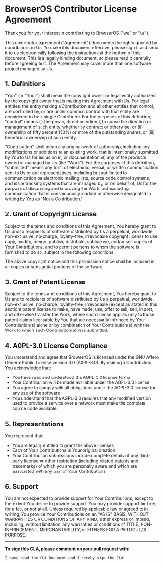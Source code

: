 # BrowserOS Contributor License Agreement

Thank you for your interest in contributing to BrowserOS ("we" or "us").

This contributor agreement ("Agreement") documents the rights granted by contributors to Us. To make this document effective, please sign it and send it to us electronically following the instructions at the bottom of this document. This is a legally binding document, so please read it carefully before agreeing to it. The Agreement may cover more than one software project managed by Us.

## 1. Definitions

"You" (or "Your") shall mean the copyright owner or legal entity authorized by the copyright owner that is making this Agreement with Us. For legal entities, the entity making a Contribution and all other entities that control, are controlled by, or are under common control with that entity are considered to be a single Contributor. For the purposes of this definition, "control" means (i) the power, direct or indirect, to cause the direction or management of such entity, whether by contract or otherwise, or (ii) ownership of fifty percent (50%) or more of the outstanding shares, or (iii) beneficial ownership of such entity.

"Contribution" shall mean any original work of authorship, including any modifications or additions to an existing work, that is intentionally submitted by You to Us for inclusion in, or documentation of, any of the products owned or managed by Us (the "Work"). For the purposes of this definition, "submitted" means any form of electronic, verbal, or written communication sent to Us or our representatives, including but not limited to communication on electronic mailing lists, source code control systems, and issue tracking systems that are managed by, or on behalf of, Us for the purpose of discussing and improving the Work, but excluding communication that is conspicuously marked or otherwise designated in writing by You as "Not a Contribution."

## 2. Grant of Copyright License

Subject to the terms and conditions of this Agreement, You hereby grant to Us and to recipients of software distributed by Us a perpetual, worldwide, non-exclusive, no-charge, royalty-free, irrevocable copyright license to use, copy, modify, merge, publish, distribute, sublicense, and/or sell copies of Your Contributions, and to permit persons to whom the software is furnished to do so, subject to the following conditions:

The above copyright notice and this permission notice shall be included in all copies or substantial portions of the software.

## 3. Grant of Patent License

Subject to the terms and conditions of this Agreement, You hereby grant to Us and to recipients of software distributed by Us a perpetual, worldwide, non-exclusive, no-charge, royalty-free, irrevocable (except as stated in this section) patent license to make, have made, use, offer to sell, sell, import, and otherwise transfer the Work, where such license applies only to those patent claims licensable by You that are necessarily infringed by Your Contribution(s) alone or by combination of Your Contribution(s) with the Work to which such Contribution(s) was submitted.

## 4. AGPL-3.0 License Compliance

You understand and agree that BrowserOS is licensed under the GNU Affero General Public License version 3.0 (AGPL-3.0). By making a Contribution, You acknowledge that:

- You have read and understood the AGPL-3.0 license terms
- Your Contribution will be made available under the AGPL-3.0 license
- You agree to comply with all obligations under the AGPL-3.0 license for any use of the software
- You understand that the AGPL-3.0 requires that any modified version used to provide a service over a network must make the complete source code available

## 5. Representations

You represent that:

- You are legally entitled to grant the above licenses
- Each of Your Contributions is Your original creation
- Your Contribution submissions include complete details of any third-party license or other restriction (including related patents and trademarks) of which you are personally aware and which are associated with any part of Your Contributions

## 6. Support

You are not expected to provide support for Your Contributions, except to the extent You desire to provide support. You may provide support for free, for a fee, or not at all. Unless required by applicable law or agreed to in writing, You provide Your Contributions on an "AS IS" BASIS, WITHOUT WARRANTIES OR CONDITIONS OF ANY KIND, either express or implied, including, without limitation, any warranties or conditions of TITLE, NON-INFRINGEMENT, MERCHANTABILITY, or FITNESS FOR A PARTICULAR PURPOSE.

---

**To sign this CLA, please comment on your pull request with:**

`I have read the CLA Document and I hereby sign the CLA`